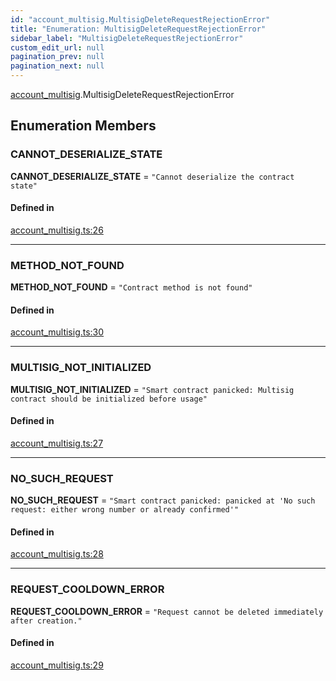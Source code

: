 ```yaml
---
id: "account_multisig.MultisigDeleteRequestRejectionError"
title: "Enumeration: MultisigDeleteRequestRejectionError"
sidebar_label: "MultisigDeleteRequestRejectionError"
custom_edit_url: null
pagination_prev: null
pagination_next: null
---
```


[account_multisig](../modules/account_multisig.md).MultisigDeleteRequestRejectionError

## Enumeration Members

### CANNOT\_DESERIALIZE\_STATE

 **CANNOT\_DESERIALIZE\_STATE** = ``"Cannot deserialize the contract state"``

#### Defined in

[account_multisig.ts:26](https://github.com/maxhr/near--near-api-js/blob/87bf3c7e/packages/near-api-js/src/account_multisig.ts#L26)

___

### METHOD\_NOT\_FOUND

 **METHOD\_NOT\_FOUND** = ``"Contract method is not found"``

#### Defined in

[account_multisig.ts:30](https://github.com/maxhr/near--near-api-js/blob/87bf3c7e/packages/near-api-js/src/account_multisig.ts#L30)

___

### MULTISIG\_NOT\_INITIALIZED

 **MULTISIG\_NOT\_INITIALIZED** = ``"Smart contract panicked: Multisig contract should be initialized before usage"``

#### Defined in

[account_multisig.ts:27](https://github.com/maxhr/near--near-api-js/blob/87bf3c7e/packages/near-api-js/src/account_multisig.ts#L27)

___

### NO\_SUCH\_REQUEST

 **NO\_SUCH\_REQUEST** = ``"Smart contract panicked: panicked at 'No such request: either wrong number or already confirmed'"``

#### Defined in

[account_multisig.ts:28](https://github.com/maxhr/near--near-api-js/blob/87bf3c7e/packages/near-api-js/src/account_multisig.ts#L28)

___

### REQUEST\_COOLDOWN\_ERROR

 **REQUEST\_COOLDOWN\_ERROR** = ``"Request cannot be deleted immediately after creation."``

#### Defined in

[account_multisig.ts:29](https://github.com/maxhr/near--near-api-js/blob/87bf3c7e/packages/near-api-js/src/account_multisig.ts#L29)
